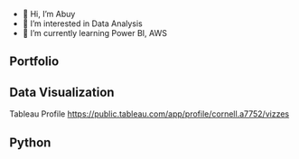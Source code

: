 - 👋 Hi, I’m Abuy
- 👀 I’m interested in Data Analysis
- 🌱 I’m currently learning Power BI,  AWS

## Portfolio

## Data Visualization
Tableau Profile
https://public.tableau.com/app/profile/cornell.a7752/vizzes

## Python




